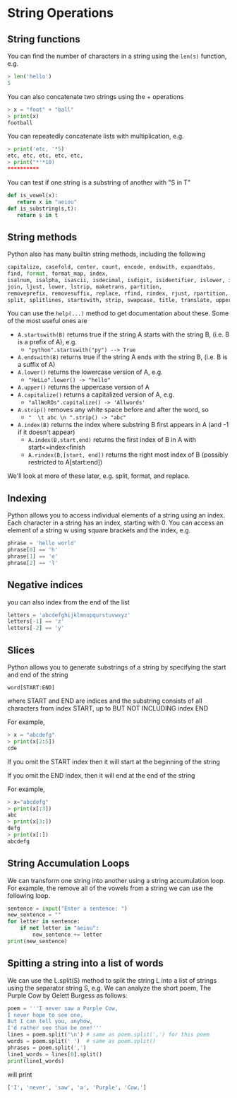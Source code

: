 # String Operations

## String functions
You can find the number of characters in a string using the ```len(s)``` function, e.g.
``` python
> len('hello')
5
```
You can also concatenate two strings using the + operations
``` python
> x = "foot" + "ball"
> print(x)
football
```
You can repeatedly concatenate lists with multiplication, e.g.
``` python
> print('etc, '*5)
etc, etc, etc, etc, etc,
> print("*'*10)
**********
```
You can test if one string is a substring of another with "S in T"
``` python
def is_vowel(x):
   return x in "aeiou"
def is_substring(s,t):
   return s in t
```

## String methods
Python also has many builtin string methods, including the following
``` python
capitalize, casefold, center, count, encode, endswith, expandtabs, 
find, format, format_map, index, 
isalnum, isalpha, isascii, isdecimal, isdigit, isidentifier, islower, isnumeric, isprintable, isspace, istitle, isupper, 
join, ljust, lower, lstrip, maketrans, partition, 
removeprefix, removesuffix, replace, rfind, rindex, rjust, rpartition, rsplit, rstrip, 
split, splitlines, startswith, strip, swapcase, title, translate, upper, zfill
```
You can use the ```help(...)``` method to get documentation about these. Some of the most useful ones are
* ```A.startswith(B)```  returns true if the string A starts with the string B, (i.e. B is a prefix of A), e.g.
    * ``` "python".startswith("py") --> True ```
* ```A.endswith(B)``` returns true if the string A ends with the string B, (i.e. B is a suffix of A)
* ```A.lower()``` returns the lowercase version of A, e.g. 
    * ``` "HeLLo".lower() -> "hello" ```
* ```A.upper()``` returns the uppercase version of A
* ```A.capitalize()``` returns a capitalized version of A, e.g. 
   *  ``` "allWoRDs".capitalize() -> 'Allwords' ```
* ```A.strip()``` removes any white space before and after the word, so 
   *  ``` "  \t abc \n ".strip() -> "abc" ```
* ```A.index(B)``` returns the index where substring B first appears in A (and -1 if it doesn't appear)
   *  ```A.index(B,start,end)``` returns the first index of B in A with start<=index<finish
   *  ```A.rindex(B,[start, end])``` returns the right most index of B (possibly restricted to A[start:end])

We'll look at more of these later, e.g. split, format, and replace.

## Indexing
Python allows you to access individual elements of a string using an index.
Each character in a string has an index, starting with 0.
You can access an element of a string w using square brackets and the index, e.g.
``` python
phrase = 'hello world'
phrase[0] == 'h'
phrase[1] == 'e'
phrase[2] == 'l'
```


## Negative indices
you can also index from the end of the list
``` python
letters = 'abcdefghijklmnopqurstuvwxyz'
letters[-1] == 'z'
letters[-2] == 'y'
```

## Slices
Python allows you to generate substrings of a string by specifying the start and end of the string
```
word[START:END]
```
where START and END are indices and the substring consists of all characters from index START, up to BUT NOT INCLUDING index END

For example,
``` python
> x = "abcdefg"
> print(x[2:5])
cde
```
If you omit the START index then it will start at the beginning of the string

If you omit the END index, then it will end at the end of the string

For example,
``` python
> x="abcdefg"
> print(x[:3])
abc
> print(x[3:])
defg
> print(x[:])
abcdefg
```

## String Accumulation Loops
We can transform one string into another using a string accumulation loop.
For example, the remove all of the vowels from a string we can use the following loop.
``` python
sentence = input("Enter a sentence: ")
new_sentence = ""
for letter in sentence:
    if not letter in "aeiou":
        new_sentence += letter
print(new_sentence)
```

## Spitting a string into a list of words
We can use the L.split(S) method to split the string L into a list of strings using the separator string S, e.g.
We can analyze the short poem, The Purple Cow by Gelett Burgess as follows:
``` python
poem = '''I never saw a Purple Cow,
I never hope to see one,
But I can tell you, anyhow,
I'd rather see than be one!'''
lines = poem.split('\n') # same as poem.split(',') for this poem
words = poem.split(' ')  # same as poem.split()
phrases = poem.split(',')
line1_words = lines[0].split()
print(line1_words)
```
will print
``` python 
['I', 'never', 'saw', 'a', 'Purple', 'Cow,']
```
